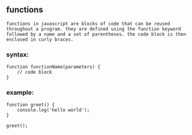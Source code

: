 ## functions

```
functions in javascript are blocks of code that can be reused throughout a program. they are defined using the function keyword followed by a name and a set of parentheses. the code block is then enclosed in curly braces.
```

### syntax:

```
function functionName(parameters) {
    // code block
}
```

### example:

```
function greet() {
    console.log('hello world');
}

greet();
```
